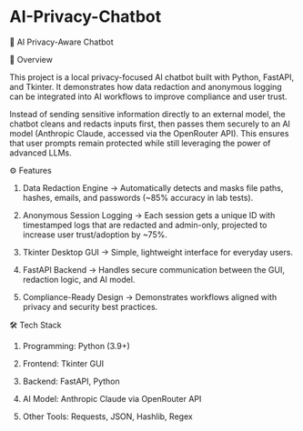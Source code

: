 # AI-Privacy-Chatbot

🔐 AI Privacy-Aware Chatbot

📌 Overview

This project is a local privacy-focused AI chatbot built with Python, FastAPI, and Tkinter.
It demonstrates how data redaction and anonymous logging can be integrated into AI workflows to improve compliance and user trust.

Instead of sending sensitive information directly to an external model, the chatbot cleans and redacts inputs first, then passes them securely to an AI model (Anthropic Claude, accessed via the OpenRouter API). This ensures that user prompts remain protected while still leveraging the power of advanced LLMs.

⚙️ Features

1. Data Redaction Engine → Automatically detects and masks file paths, hashes, emails, and passwords (~85% accuracy in lab tests).

2. Anonymous Session Logging → Each session gets a unique ID with timestamped logs that are redacted and admin-only, projected to increase user trust/adoption by ~75%.

3. Tkinter Desktop GUI → Simple, lightweight interface for everyday users.

4. FastAPI Backend → Handles secure communication between the GUI, redaction logic, and AI model.

5. Compliance-Ready Design → Demonstrates workflows aligned with privacy and security best practices.

🛠️ Tech Stack

1. Programming: Python (3.9+)

2. Frontend: Tkinter GUI

3. Backend: FastAPI, Python

4. AI Model: Anthropic Claude via OpenRouter API

5. Other Tools: Requests, JSON, Hashlib, Regex
